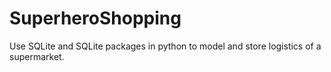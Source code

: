 # SuperheroShopping
Use SQLite and SQLite packages in python to model and store logistics of a supermarket.
